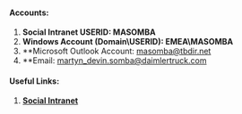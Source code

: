 #### Accounts:
1. **Social Intranet USERID: MASOMBA**
2. **Windows Account (Domain\\USERID): EMEA\\MASOMBA**
3. **Microsoft Outlook Account: masomba@tbdir.net
4. **Email: martyn_devin.somba@daimlertruck.com

#### Useful Links:
1. **[Social Intranet](https://social.cloud.tbintra.net/)**